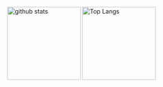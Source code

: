 <img align="left" alt="github stats" height="172px" src="https://github-readme-stats-brown-one.vercel.app/api?username=taniii-shio&count_private=true&include_all_commits=true&show_icons=true&theme=prussian" /><img align="left" alt="Top Langs" height="172px" src="https://github-readme-stats.vercel.app/api/top-langs/?username=taniii-shio&layout=compact&count_private=true&show_icons=true&theme=prussian" />
